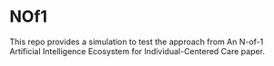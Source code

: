 # NOf1
This repo provides a simulation to test the approach from An N-of-1 Artificial Intelligence Ecosystem for Individual-Centered Care paper.
